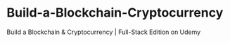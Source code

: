 # Build-a-Blockchain-Cryptocurrency
 Build a Blockchain &amp; Cryptocurrency | Full-Stack Edition on Udemy
